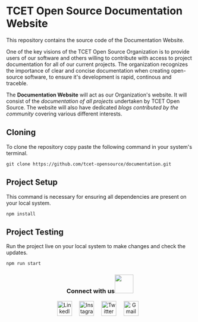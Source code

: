 # TCET Open Source Documentation Website

This repository contains the source code of the Documentation Website.

One of the key visions of the TCET Open Source Organization is to provide users of our software and others willing to contribute with access to project documentation for all of our current projects. The organization recognizes the importance of clear and concise documentation when creating open-source software, to ensure it's development is rapid, continous and traceble.

The **Documentation Website** will act as our Organization's website. It will consist of the *documentation of all projects* undertaken by TCET Open Source. The website will also have dedicated *blogs contributed by the community* covering various different interests.

## Cloning

To clone the repository copy paste the following command in your system's terminal.

```
git clone https://github.com/tcet-opensource/documentation.git
```

## Project Setup

This command is necessary for ensuring all dependencies are present on your local system.

```
npm install
```

## Project Testing

Run the project live on your local system to make changes and check the updates.

```
npm run start
```

<div align="center">
<h3> Connect with us<a href="https://gifyu.com/image/Zy2f"><img src="https://github.com/milaan9/milaan9/blob/main/Handshake.gif" width="50px"></a>
</h3> 
<p align="center">
    <a href="https://www.linkedin.com/company/tcet-opensource/" target="_blank"><img alt="LinkedIn" width="40px" src="https://cdn-icons-png.flaticon.com/512/3536/3536505.png"></a> &nbsp&nbsp&nbsp
    <a href="https://www.instagram.com/tcetopensource/" target="_blank"><img alt="Instagram" width="40px" src="https://cdn-icons-png.flaticon.com/512/1384/1384063.png"></a> &nbsp&nbsp&nbsp
    <a href="https://twitter.com/tcetopensource" target="_blank"><img alt="Twitter" width="40px" src="https://www.iconpacks.net/icons/2/free-twitter-logo-icon-2429-thumb.png"></a> &nbsp&nbsp&nbsp
    <a href="mailto:opensource@tcetmumbai.in" target="_blank"><img alt="Gmail" width="40px" src="https://cdn-icons-png.flaticon.com/512/5968/5968534.png"></a>&nbsp&nbsp&nbsp 
</p> 